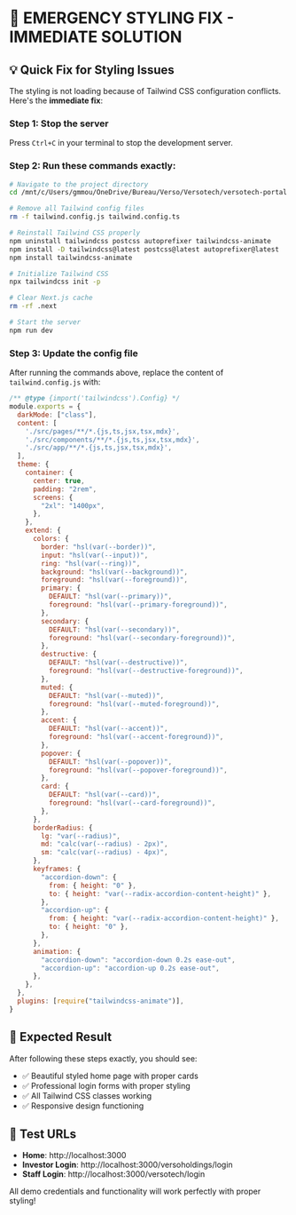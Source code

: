 # 🚨 EMERGENCY STYLING FIX - IMMEDIATE SOLUTION

## 💡 **Quick Fix for Styling Issues**

The styling is not loading because of Tailwind CSS configuration conflicts. Here's the **immediate fix**:

### **Step 1: Stop the server**
Press `Ctrl+C` in your terminal to stop the development server.

### **Step 2: Run these commands exactly:**

```bash
# Navigate to the project directory
cd /mnt/c/Users/gmmou/OneDrive/Bureau/Verso/Versotech/versotech-portal

# Remove all Tailwind config files
rm -f tailwind.config.js tailwind.config.ts

# Reinstall Tailwind CSS properly
npm uninstall tailwindcss postcss autoprefixer tailwindcss-animate
npm install -D tailwindcss@latest postcss@latest autoprefixer@latest
npm install tailwindcss-animate

# Initialize Tailwind CSS
npx tailwindcss init -p

# Clear Next.js cache
rm -rf .next

# Start the server
npm run dev
```

### **Step 3: Update the config file**

After running the commands above, replace the content of `tailwind.config.js` with:

```js
/** @type {import('tailwindcss').Config} */
module.exports = {
  darkMode: ["class"],
  content: [
    './src/pages/**/*.{js,ts,jsx,tsx,mdx}',
    './src/components/**/*.{js,ts,jsx,tsx,mdx}',
    './src/app/**/*.{js,ts,jsx,tsx,mdx}',
  ],
  theme: {
    container: {
      center: true,
      padding: "2rem",
      screens: {
        "2xl": "1400px",
      },
    },
    extend: {
      colors: {
        border: "hsl(var(--border))",
        input: "hsl(var(--input))",
        ring: "hsl(var(--ring))",
        background: "hsl(var(--background))",
        foreground: "hsl(var(--foreground))",
        primary: {
          DEFAULT: "hsl(var(--primary))",
          foreground: "hsl(var(--primary-foreground))",
        },
        secondary: {
          DEFAULT: "hsl(var(--secondary))",
          foreground: "hsl(var(--secondary-foreground))",
        },
        destructive: {
          DEFAULT: "hsl(var(--destructive))",
          foreground: "hsl(var(--destructive-foreground))",
        },
        muted: {
          DEFAULT: "hsl(var(--muted))",
          foreground: "hsl(var(--muted-foreground))",
        },
        accent: {
          DEFAULT: "hsl(var(--accent))",
          foreground: "hsl(var(--accent-foreground))",
        },
        popover: {
          DEFAULT: "hsl(var(--popover))",
          foreground: "hsl(var(--popover-foreground))",
        },
        card: {
          DEFAULT: "hsl(var(--card))",
          foreground: "hsl(var(--card-foreground))",
        },
      },
      borderRadius: {
        lg: "var(--radius)",
        md: "calc(var(--radius) - 2px)",
        sm: "calc(var(--radius) - 4px)",
      },
      keyframes: {
        "accordion-down": {
          from: { height: "0" },
          to: { height: "var(--radix-accordion-content-height)" },
        },
        "accordion-up": {
          from: { height: "var(--radix-accordion-content-height)" },
          to: { height: "0" },
        },
      },
      animation: {
        "accordion-down": "accordion-down 0.2s ease-out",
        "accordion-up": "accordion-up 0.2s ease-out",
      },
    },
  },
  plugins: [require("tailwindcss-animate")],
}
```

## 🎯 **Expected Result**

After following these steps exactly, you should see:
- ✅ Beautiful styled home page with proper cards
- ✅ Professional login forms with proper styling
- ✅ All Tailwind CSS classes working
- ✅ Responsive design functioning

## 🚀 **Test URLs**

- **Home**: http://localhost:3000
- **Investor Login**: http://localhost:3000/versoholdings/login
- **Staff Login**: http://localhost:3000/versotech/login

All demo credentials and functionality will work perfectly with proper styling!

